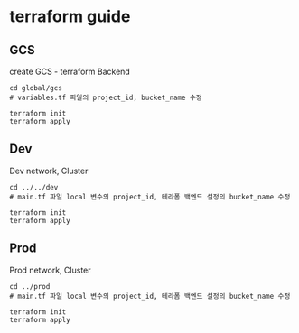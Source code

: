 # terraform guide

## GCS
create GCS - terraform Backend

```
cd global/gcs
# variables.tf 파일의 project_id, bucket_name 수정

terraform init
terraform apply
```

## Dev
Dev network, Cluster
```
cd ../../dev
# main.tf 파일 local 변수의 project_id, 테라폼 백엔드 설정의 bucket_name 수정

terraform init
terraform apply
```

## Prod
Prod network, Cluster
```
cd ../prod
# main.tf 파일 local 변수의 project_id, 테라폼 백엔드 설정의 bucket_name 수정

terraform init
terraform apply
```